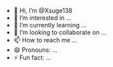- 👋 Hi, I’m @Xsuge138
- 👀 I’m interested in ...
- 🌱 I’m currently learning ...
- 💞️ I’m looking to collaborate on ...
- 📫 How to reach me ...
- 😄 Pronouns: ...
- ⚡ Fun fact: ...

<!---
Xsuge138/Xsuge138 is a ✨ special ✨ repository because its `README.md` (this file) appears on your GitHub profile.
You can click the Preview link to take a look at your changes.
--->
